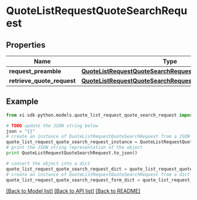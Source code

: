 # QuoteListRequestQuoteSearchRequest


## Properties

Name | Type | Description | Notes
------------ | ------------- | ------------- | -------------
**request_preamble** | [**QuoteListRequestQuoteSearchRequestRequestPreamble**](QuoteListRequestQuoteSearchRequestRequestPreamble.md) |  | [optional] 
**retrieve_quote_request** | [**QuoteListRequestQuoteSearchRequestRetrieveQuoteRequest**](QuoteListRequestQuoteSearchRequestRetrieveQuoteRequest.md) |  | [optional] 

## Example

```python
from xi-sdk-python.models.quote_list_request_quote_search_request import QuoteListRequestQuoteSearchRequest

# TODO update the JSON string below
json = "{}"
# create an instance of QuoteListRequestQuoteSearchRequest from a JSON string
quote_list_request_quote_search_request_instance = QuoteListRequestQuoteSearchRequest.from_json(json)
# print the JSON string representation of the object
print QuoteListRequestQuoteSearchRequest.to_json()

# convert the object into a dict
quote_list_request_quote_search_request_dict = quote_list_request_quote_search_request_instance.to_dict()
# create an instance of QuoteListRequestQuoteSearchRequest from a dict
quote_list_request_quote_search_request_form_dict = quote_list_request_quote_search_request.from_dict(quote_list_request_quote_search_request_dict)
```
[[Back to Model list]](../README.md#documentation-for-models) [[Back to API list]](../README.md#documentation-for-api-endpoints) [[Back to README]](../README.md)


